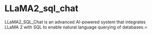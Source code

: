# LLaMA2_sql_chat
LLaMA2_SQL_Chat is an advanced AI-powered system that integrates LLaMA 2 with SQL to enable natural language querying of databases.=

